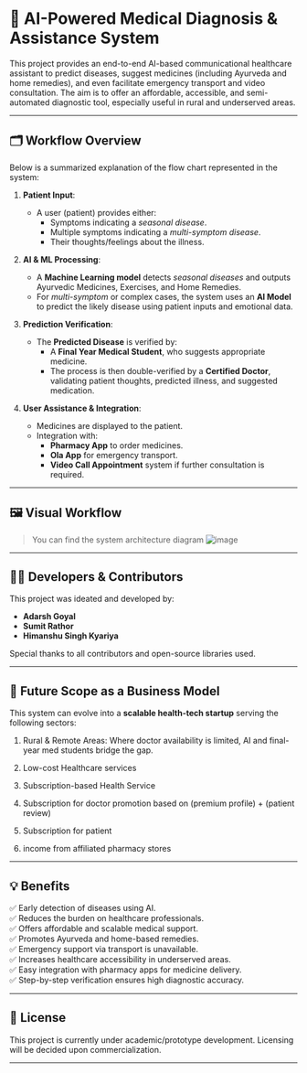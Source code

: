 # 🧠 AI-Powered Medical Diagnosis & Assistance System

This project provides an end-to-end AI-based  communicational healthcare assistant to predict diseases, suggest medicines (including Ayurveda and home remedies), and even facilitate emergency transport and video consultation. The aim is to offer an affordable, accessible, and semi-automated diagnostic tool, especially useful in rural and underserved areas.

---

## 🗂️ Workflow Overview

Below is a summarized explanation of the flow chart represented in the system:

1. **Patient Input**:
   - A user (patient) provides either:
     - Symptoms indicating a *seasonal disease*.
     - Multiple symptoms indicating a *multi-symptom disease*.
     - Their thoughts/feelings about the illness.

2. **AI & ML Processing**:
   - A **Machine Learning model** detects *seasonal diseases* and outputs Ayurvedic Medicines, Exercises, and Home Remedies.
   - For *multi-symptom* or complex cases, the system uses an **AI Model** to predict the likely disease using patient inputs and emotional data.

3. **Prediction Verification**:
   - The **Predicted Disease** is verified by:
     - A **Final Year Medical Student**, who suggests appropriate medicine.
     - The process is then double-verified by a **Certified Doctor**, validating patient thoughts, predicted illness, and suggested medication.

4. **User Assistance & Integration**:
   - Medicines are displayed to the patient.
   - Integration with:
     - **Pharmacy App** to order medicines.
     - **Ola App** for emergency transport.
     - **Video Call Appointment** system if further consultation is required.

---

## 🖼️ Visual Workflow

> You can find the system architecture diagram
![image](https://github.com/user-attachments/assets/6744aeec-4c6e-4ac1-824b-50df9856998d)

---

## 👨‍💻 Developers & Contributors

This project was ideated and developed by:

- **Adarsh Goyal**
- **Sumit Rathor**
- **Himanshu Singh Kyariya**

Special thanks to all contributors and open-source libraries used.

---

## 🚀 Future Scope as a Business Model

This system can evolve into a **scalable health-tech startup** serving the following sectors:

1. Rural & Remote Areas: Where doctor availability is limited, AI and final-year med students bridge the gap.

2. Low-cost Healthcare services

3.  Subscription-based Health Service
4. Subscription for doctor promotion based on  (premium profile) + (patient review)
5. Subscription for patient 
6. income from affiliated pharmacy stores                                                                                                 
---

## 💡 Benefits

✅ Early detection of diseases using AI.  
✅ Reduces the burden on healthcare professionals.  
✅ Offers affordable and scalable medical support.  
✅ Promotes Ayurveda and home-based remedies.  
✅ Emergency support via transport is unavailable.  
✅ Increases healthcare accessibility in underserved areas.  
✅ Easy integration with pharmacy apps for medicine delivery.  
✅ Step-by-step verification ensures high diagnostic accuracy.

---

## 📄 License

This project is currently under academic/prototype development. Licensing will be decided upon commercialization.

---
